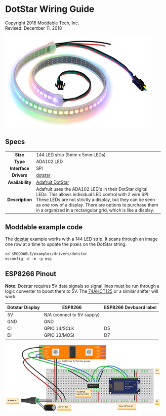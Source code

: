 # DotStar Wiring Guide
Copyright 2018 Moddable Tech, Inc.<BR>
Revised: December 11, 2018

![Generic SPI Display](images/dotstar.jpg)

## Specs

| | |
| :---: | :--- |
| **Size** | 144 LED strip (5mm x 5mm LEDs)
| **Type** | ADA102 LED
| **Interface** | SPI
| **Drivers** | [dotstar](../../documentation/drivers/dotstar/dotstar.md)
| **Availability** | [Adafruit DotStar](https://www.adafruit.com/product/2241)
| **Description** |  Adafruit uses the ADA102 LED's in their DotStar digital LEDs. This allows individual LED control with 2 wire SPI. These LEDs are not strictly a display, but they can be seen as one row of a display. There are options to purchase them in a organized in a rectangular grid, which is like a display.

## Moddable example code

The [dotstar](../../examples/drivers/dotstar/) example works with a 144 LED strip. It scans through an image one row at a time to update the pixels on the DotStar string.

```
cd $MODDABLE/examples/drivers/dotstar
mcconfig -d -m -p esp
```

## ESP8266 Pinout

**Note:** Dotstar requires 5V data signals so signal lines must be run through a logic converter to boost them to 5V. The [74AHCT125](https://www.adafruit.com/product/1787) or a similar shifter will work.

| Dotstar Display | ESP8266 | ESP8266 Devboard label
| --- | --- | --- |
| 5V | N/A (connect to 5V supply) |
| GND | GND |
| CI | GPIO 14/SCLK | D5
| DI| GPIO 13/MOSI | D7

![ESP32 - Generic 2.4"-2.8" wiring](images/dotstar-wiring.png)

